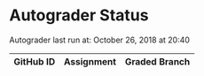 # Autograder Status
Autograder last run at: October 26, 2018 at 20:40

| GitHub ID | Assignment | Graded Branch |
|-----------|------------|---------------|
